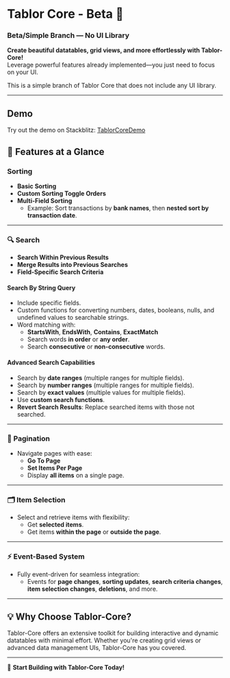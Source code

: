# Tablor Core - Beta 🌟

### Beta/Simple Branch — No UI Library

**Create beautiful datatables, grid views, and more effortlessly with Tablor-Core!**  
Leverage powerful features already implemented—you just need to focus on your UI.

This is a simple branch of Tablor Core that does not include any UI library.

---

## Demo

Try out the demo on Stackblitz: [TablorCoreDemo](https://stackblitz.com/github/TIPUzee/tablor-core-demo/tree/beta/simple?file=src%2Fapp%2Fapp.component.ts)

## 🚀 Features at a Glance

### Sorting

- **Basic Sorting**
- **Custom Sorting Toggle Orders**
- **Multi-Field Sorting**
    - Example: Sort transactions by **bank names**, then **nested sort by transaction date**.

---

### 🔍 Search

- **Search Within Previous Results**
- **Merge Results into Previous Searches**
- **Field-Specific Search Criteria**

#### **Search By String Query**

- Include specific fields.
- Custom functions for converting numbers, dates, booleans, nulls, and undefined values to searchable strings.
- Word matching with:
    - **StartsWith**, **EndsWith**, **Contains**, **ExactMatch**
    - Search words **in order** or **any order**.
    - Search **consecutive** or **non-consecutive** words.

#### **Advanced Search Capabilities**

- Search by **date ranges** (multiple ranges for multiple fields).
- Search by **number ranges** (multiple ranges for multiple fields).
- Search by **exact values** (multiple values for multiple fields).
- Use **custom search functions**.
- **Revert Search Results**: Replace searched items with those not searched.

---

### 📖 Pagination

- Navigate pages with ease:
    - **Go To Page**
    - **Set Items Per Page**
    - Display **all items** on a single page.

---

### 🗂️ Item Selection

- Select and retrieve items with flexibility:
    - Get **selected items**.
    - Get items **within the page** or **outside the page**.

---

### ⚡ Event-Based System

- Fully event-driven for seamless integration:
    - Events for **page changes**, **sorting updates**, **search criteria changes**, **item selection changes**, **deletions**, and more.

---

## 💡 Why Choose Tablor-Core?

Tablor-Core offers an extensive toolkit for building interactive and dynamic datatables with minimal effort. Whether you're creating grid views or advanced data management UIs, Tablor-Core has you covered.

---

🔗 **Start Building with Tablor-Core Today!**
